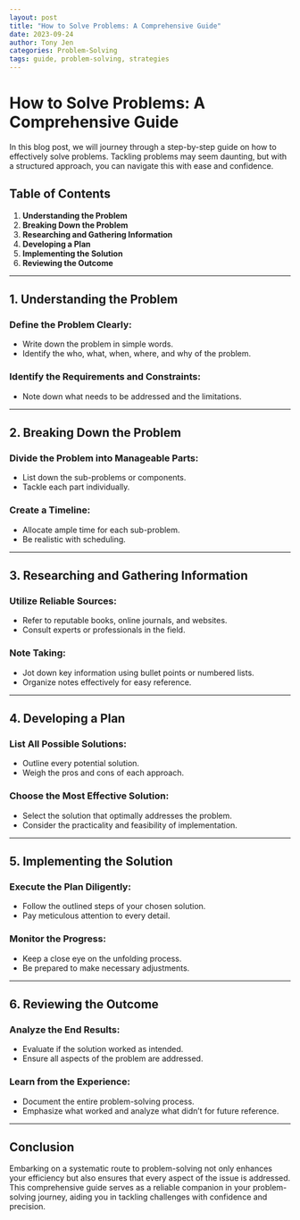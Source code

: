 ```yaml
---
layout: post
title: "How to Solve Problems: A Comprehensive Guide"
date: 2023-09-24
author: Tony Jen
categories: Problem-Solving
tags: guide, problem-solving, strategies
---
```


# How to Solve Problems: A Comprehensive Guide

In this blog post, we will journey through a step-by-step guide on how to effectively solve problems. Tackling problems may seem daunting, but with a structured approach, you can navigate this with ease and confidence.

## Table of Contents

1. **Understanding the Problem**
2. **Breaking Down the Problem**
3. **Researching and Gathering Information**
4. **Developing a Plan**
5. **Implementing the Solution**
6. **Reviewing the Outcome**

---

## 1. **Understanding the Problem**

### Define the Problem Clearly:

- Write down the problem in simple words.
- Identify the who, what, when, where, and why of the problem.

### Identify the Requirements and Constraints:

- Note down what needs to be addressed and the limitations.

---

## 2. **Breaking Down the Problem**

### Divide the Problem into Manageable Parts:

- List down the sub-problems or components.
- Tackle each part individually.

### Create a Timeline:

- Allocate ample time for each sub-problem.
- Be realistic with scheduling.

---

## 3. **Researching and Gathering Information**

### Utilize Reliable Sources:

- Refer to reputable books, online journals, and websites.
- Consult experts or professionals in the field.

### Note Taking:

- Jot down key information using bullet points or numbered lists.
- Organize notes effectively for easy reference.

---

## 4. **Developing a Plan**

### List All Possible Solutions:

- Outline every potential solution.
- Weigh the pros and cons of each approach.

### Choose the Most Effective Solution:

- Select the solution that optimally addresses the problem.
- Consider the practicality and feasibility of implementation.

---

## 5. **Implementing the Solution**

### Execute the Plan Diligently:

- Follow the outlined steps of your chosen solution.
- Pay meticulous attention to every detail.

### Monitor the Progress:

- Keep a close eye on the unfolding process.
- Be prepared to make necessary adjustments.

---

## 6. **Reviewing the Outcome**

### Analyze the End Results:

- Evaluate if the solution worked as intended.
- Ensure all aspects of the problem are addressed.

### Learn from the Experience:

- Document the entire problem-solving process.
- Emphasize what worked and analyze what didn’t for future reference.

---

## Conclusion

Embarking on a systematic route to problem-solving not only enhances your efficiency but also ensures that every aspect of the issue is addressed. This comprehensive guide serves as a reliable companion in your problem-solving journey, aiding you in tackling challenges with confidence and precision.